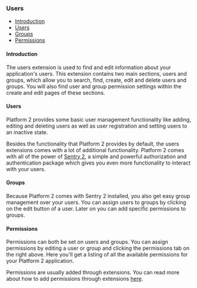 ### Users

- [Introduction](#introduction)
- [Users](#users)
- [Groups](#groups)
- [Permissions](#permissions)

<a name="introduction"></a>
#### Introduction

The users extension is used to find and edit information about your application's users. This extension contains two main sections, users and groups, which allow you to search, find, create, edit and delete users and groups. You will also find user and group permission settings within the create and edit pages of these sections.

<a name="users"></a>
#### Users

Platform 2 provides some basic user management functionality like adding, editing and deleting users as well as user registration and setting users to an inactive state.

Besides the functionality that Platform 2 provides by default, the users extensions comes with a lot of additional functionality. Platform 2 comes with all of the power of [Sentry 2](http://docs.cartalyst.com/sentry-2), a simple and powerful authorization and authentication package which gives you even more functionality to interact with your users.

<a name="groups"></a>
#### Groups

Because Platform 2 comes with Sentry 2 installed, you also get easy group management over your users. You can assign users to groups by clicking on the edit button of a user. Later on you can add specific permissions to groups.

<a name="permissions"></a>
#### Permissions

Permissions can both be set on users and groups. You can assign permissions by editing a user or group and clicking the permissions tab on the right above. Here you'll get a listing of all the available permissions for your Platform 2 application. 

Permissions are usually added through extensions. You can read more about how to add permissions through extensions [here](/platform2/extensions/configuring-extensions#permissions).